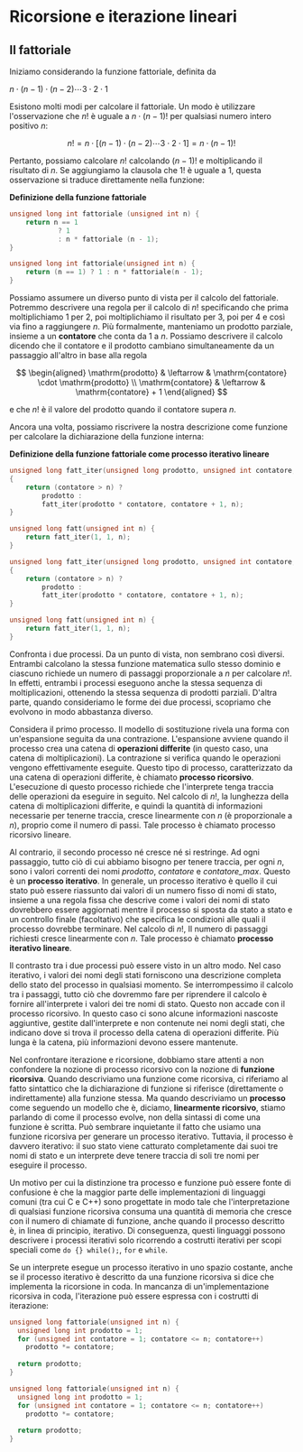 <!--
author:   Gionata Massi

email:    gionata.massi@savoiabenincasa.it

version:  0.0.1

language: it

narrator: IT Italian Male

comment:  Programmare come un hacker. Elevamento a potenza.

script:   https://felixhao28.github.io/JSCPP/dist/JSCPP.es5.min.js
mode:     Textbook
-->

# Ricorsione e iterazione lineari

## Il fattoriale

Iniziamo considerando la funzione fattoriale, definita da

$n \cdot (n-1) \cdot (n-2) \cdots 3 \cdot 2 \cdot 1$

Esistono molti modi per calcolare il fattoriale. Un modo è utilizzare l'osservazione che $n!$ è uguale a $n \cdot (n-1)!$ per qualsiasi numero intero positivo $n$:

$$n! = n\cdot \left[ (n-1) \cdot (n-2) \cdots 3 \cdot 2 \cdot 1 \right] = n \cdot (n-1)!$$

Pertanto, possiamo calcolare $n!$ calcolando $(n-1)!$ e moltiplicando il risultato di $n$. Se aggiungiamo la clausola che $1!$ è uguale a $1$, questa osservazione si traduce direttamente nella funzione:

**Definizione della funzione fattoriale**

```cpp
unsigned long int fattoriale (unsigned int n) {
	return n == 1 
			? 1
			: n * fattoriale (n - 1);
}
```


```c++
unsigned long int fattoriale(unsigned int n) {
    return (n == 1) ? 1 : n * fattoriale(n - 1);
}
```
Possiamo assumere un diverso punto di vista per il calcolo del fattoriale.
Potremmo descrivere una regola per il calcolo di $n!$ 
specificando che prima moltiplichiamo 1 per 2, poi moltiplichiamo il risultato per 3, poi per 4 e così via fino a raggiungere $n$.
Più formalmente, manteniamo un prodotto parziale, insieme a un __contatore__
che conta da 1 a $n$.
Possiamo descrivere il calcolo dicendo che il contatore e il prodotto cambiano simultaneamente da un passaggio all'altro in base alla regola

$$
\begin{aligned}
  \mathrm{prodotto}  & \leftarrow & \mathrm{contatore} \cdot \mathrm{prodotto} \\
  \mathrm{contatore} & \leftarrow & \mathrm{contatore} + 1
\end{aligned}
$$

e che $n!$ è il valore del prodotto quando il contatore supera $n$.

Ancora una volta, possiamo riscrivere la nostra descrizione come funzione per calcolare la dichiarazione della funzione interna:

**Definizione della funzione fattoriale come processo iterativo lineare**

```cpp
unsigned long fatt_iter(unsigned long prodotto, unsigned int contatore, unsigned int n)
{
    return (contatore > n) ?
        prodotto :
        fatt_iter(prodotto * contatore, contatore + 1, n);       
}

unsigned long fatt(unsigned int n) {
    return fatt_iter(1, 1, n);
}
```



```c++
unsigned long fatt_iter(unsigned long prodotto, unsigned int contatore, unsigned int n)
{
    return (contatore > n) ?
        prodotto :
        fatt_iter(prodotto * contatore, contatore + 1, n);       
}
```


```c++
unsigned long fatt(unsigned int n) {
    return fatt_iter(1, 1, n);
}
```
Confronta i due processi. Da un punto di vista, non sembrano così diversi. Entrambi calcolano la stessa funzione matematica sullo stesso dominio e ciascuno richiede un numero di passaggi proporzionale a $n$ per calcolare $n!$. In effetti, entrambi i processi eseguono anche la stessa sequenza di moltiplicazioni, ottenendo la stessa sequenza di prodotti parziali. D'altra parte, quando consideriamo le forme dei due processi, scopriamo che evolvono in modo abbastanza diverso.

Considera il primo processo. Il modello di sostituzione rivela una forma con un'espansione seguita da una contrazione. L'espansione avviene quando il processo crea una catena di **operazioni differite** (in questo caso, una catena di moltiplicazioni). La contrazione si verifica quando le operazioni vengono effettivamente eseguite. Questo tipo di processo, caratterizzato da una catena di operazioni differite, è chiamato **processo ricorsivo**. L'esecuzione di questo processo richiede che l'interprete tenga traccia delle operazioni da eseguire in seguito. Nel calcolo di $n!$, la lunghezza della catena di moltiplicazioni differite, e quindi la quantità di informazioni necessarie per tenerne traccia, cresce linearmente con $n$ (è proporzionale a $n$), proprio come il numero di passi. Tale processo è chiamato processo ricorsivo lineare.

Al contrario, il secondo processo né cresce né si restringe. Ad ogni passaggio, tutto ciò di cui abbiamo bisogno per tenere traccia, per ogni $n$, sono i valori correnti dei nomi *prodotto*, *contatore* e *contatore_max*. Questo è un **processo iterativo**. In generale, un processo iterativo è quello il cui stato può essere riassunto dai valori di un numero fisso di nomi di stato, insieme a una regola fissa che descrive come i valori dei nomi di stato dovrebbero essere aggiornati mentre il processo si sposta da stato a stato e un controllo finale (facoltativo) che specifica le condizioni alle quali il processo dovrebbe terminare. Nel calcolo di $n!$, Il numero di passaggi richiesti cresce linearmente con $n$. Tale processo è chiamato **processo iterativo lineare**.

Il contrasto tra i due processi può essere visto in un altro modo. Nel caso iterativo, i valori dei nomi degli stati forniscono una descrizione completa dello stato del processo in qualsiasi momento. Se interrompessimo il calcolo tra i passaggi, tutto ciò che dovremmo fare per riprendere il calcolo è fornire all'interprete i valori dei tre nomi di stato. Questo non accade  con il processo ricorsivo. In questo caso ci sono alcune informazioni nascoste aggiuntive, gestite dall'interprete e non contenute nei nomi degli stati, che indicano dove si trova il processo della catena di operazioni differite. Più lunga è la catena, più informazioni devono essere mantenute.

Nel confrontare iterazione e ricorsione, dobbiamo stare attenti a non confondere la nozione di processo ricorsivo con la nozione di **funzione ricorsiva**. Quando descriviamo una funzione come ricorsiva, ci riferiamo al fatto sintattico che la dichiarazione di funzione si riferisce (direttamente o indirettamente) alla funzione stessa. Ma quando descriviamo un **processo** come seguendo un modello che è, diciamo, **linearmente ricorsivo**, stiamo parlando di come il processo evolve, non della sintassi di come una funzione è scritta. Può sembrare inquietante il fatto che usiamo una funzione ricorsiva per generare un processo iterativo. Tuttavia, il processo è davvero iterativo: il suo stato viene catturato completamente dai suoi tre nomi di stato e un interprete deve tenere traccia di soli tre nomi per eseguire il processo.

Un motivo per cui la distinzione tra processo e funzione può essere fonte di confusione è che la maggior parte delle implementazioni di linguaggi comuni (tra cui C e C++) sono progettate in modo tale che l'interpretazione di qualsiasi funzione ricorsiva consuma una quantità di memoria che cresce con il numero di chiamate di funzione, anche quando il processo descritto è, in linea di principio, iterativo. Di conseguenza, questi linguaggi possono descrivere i processi iterativi solo ricorrendo a costrutti iterativi per scopi speciali come `do {} while();`, `for` e `while`. 

Se un interprete esegue un processo iterativo in uno spazio costante, anche se il processo iterativo è descritto da una funzione ricorsiva si dice che implementa la ricorsione in coda. In mancanza di un'implementazione ricorsiva in coda, l'iterazione può essere espressa con i costrutti di iterazione:

```cpp
unsigned long fattoriale(unsigned int n) {
  unsigned long int prodotto = 1;
  for (unsigned int contatore = 1; contatore <= n; contatore++)
    prodotto *= contatore;
    
  return prodotto;
}
```



```c++
unsigned long fattoriale(unsigned int n) {
  unsigned long int prodotto = 1;
  for (unsigned int contatore = 1; contatore <= n; contatore++)
    prodotto *= contatore;
    
  return prodotto;
}
```
